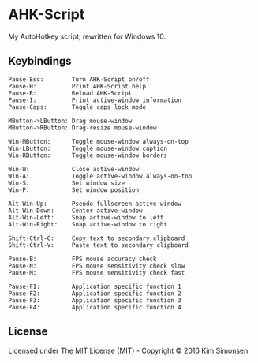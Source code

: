 # AHK-Script
My AutoHotkey script, rewritten for Windows 10.

## Keybindings
	Pause-Esc:        Turn AHK-Script on/off
	Pause-H:          Print AHK-Script help
	Pause-R:          Reload AHK-Script
	Pause-I:          Print active-window information
	Pause-Caps:       Toggle caps lock mode

	MButton->LButton: Drag mouse-window
	MButton->RButton: Drag-resize mouse-window

	Win-MButton:      Toggle mouse-window always-on-top
	Win-LButton:      Toggle mouse-window caption
	Win-RButton:      Toggle mouse-window borders

	Win-W:            Close active-window
	Win-A:            Toggle active-window always-on-top
	Win-S:            Set window size
	Win-P:            Set window position

	Alt-Win-Up:       Pseudo fullscreen active-window
	Alt-Win-Down:     Center active-window
	Alt-Win-Left:     Snap active-window to left
	Alt-Win-Right:    Snap active-window to right

	Shift-Ctrl-C:     Copy text to secondary clipboard
	Shift-Ctrl-V:     Paste text to secondary clipboard

	Pause-B:          FPS mouse accuracy check
	Pause-N:          FPS mouse sensitivity check slow
	Pause-M:          FPS mouse sensitivity check fast

	Pause-F1:         Application specific function 1
	Pause-F2:         Application specific function 2
	Pause-F3:         Application specific function 3
	Pause-F4:         Application specific function 4

## License
Licensed under [The MIT License (MIT)](https://opensource.org/licenses/MIT) - Copyright &copy; 2016 Kim Simonsen.
